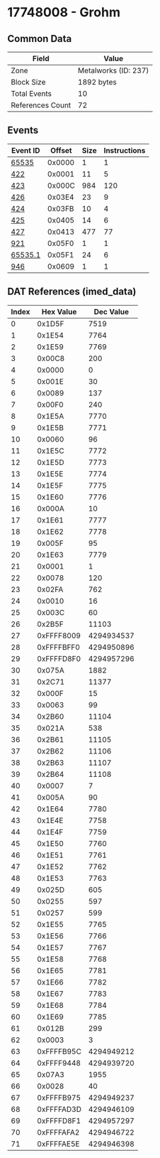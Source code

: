 # 17748008 - Grohm

## Common Data

| Field            | Value                |
|------------------|----------------------|
| Zone             | Metalworks (ID: 237) |
| Block Size       | 1892 bytes           |
| Total Events     | 10                   |
| References Count | 72                   |

## Events

| Event ID                | Offset   |   Size |   Instructions |
|-------------------------|----------|--------|----------------|
| [65535](./65535.md)     | 0x0000   |      1 |              1 |
| [422](./422.md)         | 0x0001   |     11 |              5 |
| [423](./423.md)         | 0x000C   |    984 |            120 |
| [426](./426.md)         | 0x03E4   |     23 |              9 |
| [424](./424.md)         | 0x03FB   |     10 |              4 |
| [425](./425.md)         | 0x0405   |     14 |              6 |
| [427](./427.md)         | 0x0413   |    477 |             77 |
| [921](./921.md)         | 0x05F0   |      1 |              1 |
| [65535.1](./65535.1.md) | 0x05F1   |     24 |              6 |
| [946](./946.md)         | 0x0609   |      1 |              1 |

## DAT References (imed_data)

|   Index | Hex Value   |   Dec Value |
|---------|-------------|-------------|
|       0 | 0x1D5F      |        7519 |
|       1 | 0x1E54      |        7764 |
|       2 | 0x1E59      |        7769 |
|       3 | 0x00C8      |         200 |
|       4 | 0x0000      |           0 |
|       5 | 0x001E      |          30 |
|       6 | 0x0089      |         137 |
|       7 | 0x00F0      |         240 |
|       8 | 0x1E5A      |        7770 |
|       9 | 0x1E5B      |        7771 |
|      10 | 0x0060      |          96 |
|      11 | 0x1E5C      |        7772 |
|      12 | 0x1E5D      |        7773 |
|      13 | 0x1E5E      |        7774 |
|      14 | 0x1E5F      |        7775 |
|      15 | 0x1E60      |        7776 |
|      16 | 0x000A      |          10 |
|      17 | 0x1E61      |        7777 |
|      18 | 0x1E62      |        7778 |
|      19 | 0x005F      |          95 |
|      20 | 0x1E63      |        7779 |
|      21 | 0x0001      |           1 |
|      22 | 0x0078      |         120 |
|      23 | 0x02FA      |         762 |
|      24 | 0x0010      |          16 |
|      25 | 0x003C      |          60 |
|      26 | 0x2B5F      |       11103 |
|      27 | 0xFFFF8009  |  4294934537 |
|      28 | 0xFFFFBFF0  |  4294950896 |
|      29 | 0xFFFFD8F0  |  4294957296 |
|      30 | 0x075A      |        1882 |
|      31 | 0x2C71      |       11377 |
|      32 | 0x000F      |          15 |
|      33 | 0x0063      |          99 |
|      34 | 0x2B60      |       11104 |
|      35 | 0x021A      |         538 |
|      36 | 0x2B61      |       11105 |
|      37 | 0x2B62      |       11106 |
|      38 | 0x2B63      |       11107 |
|      39 | 0x2B64      |       11108 |
|      40 | 0x0007      |           7 |
|      41 | 0x005A      |          90 |
|      42 | 0x1E64      |        7780 |
|      43 | 0x1E4E      |        7758 |
|      44 | 0x1E4F      |        7759 |
|      45 | 0x1E50      |        7760 |
|      46 | 0x1E51      |        7761 |
|      47 | 0x1E52      |        7762 |
|      48 | 0x1E53      |        7763 |
|      49 | 0x025D      |         605 |
|      50 | 0x0255      |         597 |
|      51 | 0x0257      |         599 |
|      52 | 0x1E55      |        7765 |
|      53 | 0x1E56      |        7766 |
|      54 | 0x1E57      |        7767 |
|      55 | 0x1E58      |        7768 |
|      56 | 0x1E65      |        7781 |
|      57 | 0x1E66      |        7782 |
|      58 | 0x1E67      |        7783 |
|      59 | 0x1E68      |        7784 |
|      60 | 0x1E69      |        7785 |
|      61 | 0x012B      |         299 |
|      62 | 0x0003      |           3 |
|      63 | 0xFFFFB95C  |  4294949212 |
|      64 | 0xFFFF9448  |  4294939720 |
|      65 | 0x07A3      |        1955 |
|      66 | 0x0028      |          40 |
|      67 | 0xFFFFB975  |  4294949237 |
|      68 | 0xFFFFAD3D  |  4294946109 |
|      69 | 0xFFFFD8F1  |  4294957297 |
|      70 | 0xFFFFAFA2  |  4294946722 |
|      71 | 0xFFFFAE5E  |  4294946398 |
